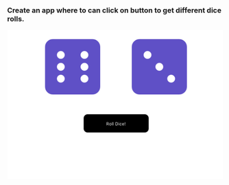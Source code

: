 ### Create an app where to can click on button to get different dice rolls.

![](image%20/screenshot.png)
